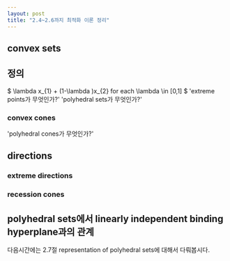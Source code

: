 ```yaml
---
layout: post
title: "2.4~2.6까지 최적화 이론 정리"
---
```


## convex sets

정의
---
$
\lambda x_{1} + (1-\lambda )x_{2} for each \lambda \in [0,1]
$
'extreme points가 무엇인가?'
'polyhedral sets가 무엇인가?'
### convex cones
'polyhedral cones가 무엇인가?'



## directions

### extreme directions

### recession cones


## polyhedral sets에서 linearly independent binding hyperplane과의 관계


다음시간에는 2.7절 representation of polyhedral sets에 대해서 다뤄봅시다.


